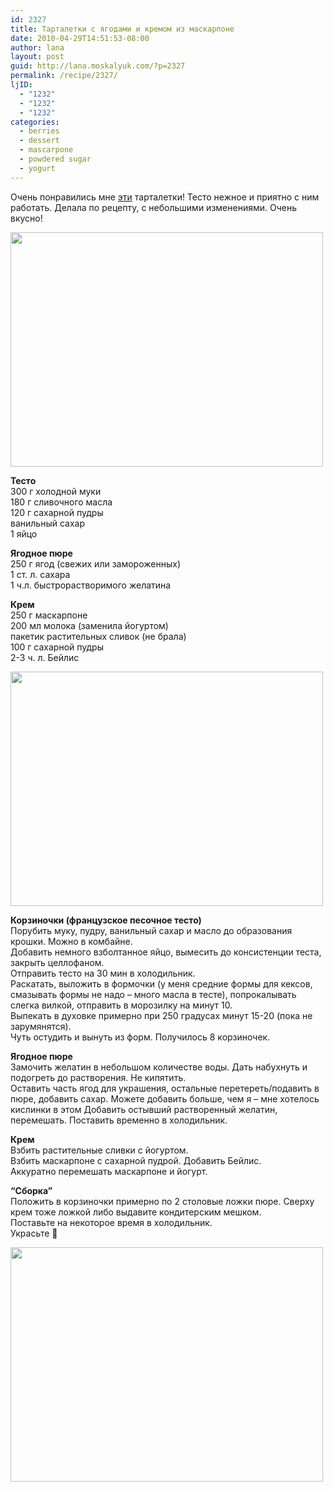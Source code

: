 ```yaml
---
id: 2327
title: Тарталетки с ягодами и кремом из маскарпоне
date: 2010-04-29T14:51:53-08:00
author: lana
layout: post
guid: http://lana.moskalyuk.com/?p=2327
permalink: /recipe/2327/
ljID:
  - "1232"
  - "1232"
  - "1232"
categories:
  - berries
  - dessert
  - mascarpone
  - powdered sugar
  - yogurt
---
```

Очень понравились мне [эти](http://serenkaja.livejournal.com/22709.html) тарталетки! Тесто нежное и приятно с ним работать. Делала по рецепту, с небольшими изменениями. Очень вкусно!

<img loading="lazy" class="alignnone" title="Tarts with berries and mascarpone frosting" src="http://farm4.static.flickr.com/3010/4563591595_fd91c4d6d5.jpg" alt="" width="500" height="375" /> 

**Тесто**  
300 г холодной муки  
180 г сливочного масла  
120 г сахарной пудры  
ванильный сахар  
1 яйцо

**Ягодное пюре**  
250 г ягод (свежих или замороженных)  
1 ст. л. сахара  
1 ч.л. быстрорастворимого желатина

**Крем**  
250 г маскарпоне  
200 мл молока (заменила йогуртом)  
пакетик растительных сливок (не брала)  
100 г сахарной пудры  
2-3 ч. л. Бейлис

<img loading="lazy" class="alignnone" title="Tarts with berries and mascarpone" src="http://farm5.static.flickr.com/4046/4563597951_0eb4cd1825.jpg" alt="" width="500" height="375" /> 

**Корзиночки (французское песочное тесто)**  
Порубить муку, пудру, ванильный сахар и масло до образования крошки. Можно в комбайне.  
Добавить немного взболтанное яйцо, вымесить до консистенции теста, закрыть целлофаном.  
Отправить тесто на 30 мин в холодильник.  
Раскатать, выложить в формочки (у меня средние формы для кексов, смазывать формы не надо – много масла в тесте), попрокалывать слегка вилкой, отправить в морозилку на минут 10.  
Выпекать в духовке примерно при 250 градусах минут 15-20 (пока не зарумянятся).  
Чуть остудить и вынуть из форм. Получилось 8 корзиночек.

**Ягодное пюре**  
Замочить желатин в небольшом количестве воды. Дать набухнуть и подогреть до растворения. Не кипятить.  
Оставить часть ягод для украшения, остальные перетереть/подавить в пюре, добавить сахар. Можете добавить больше, чем я – мне хотелось кислинки в этом Добавить остывший растворенный желатин, перемешать. Поставить временно в холодильник.

**Крем**  
Взбить растительные сливки с йогуртом.  
Взбить маскарпоне с сахарной пудрой. Добавить Бейлис.  
Аккуратно перемешать маскарпоне и йогурт.

**“Сборка”**  
Положить в корзиночки примерно по 2 столовые ложки пюре. Сверху крем тоже ложкой либо выдавите кондитерским мешком.  
Поставьте на некоторое время в холодильник.  
Украсьте 🙂

<img loading="lazy" class="alignnone" title="Tarts with berries and mascarpone" src="http://farm4.static.flickr.com/3656/4563594141_7d2e3dcc84.jpg" alt="" width="500" height="375" />